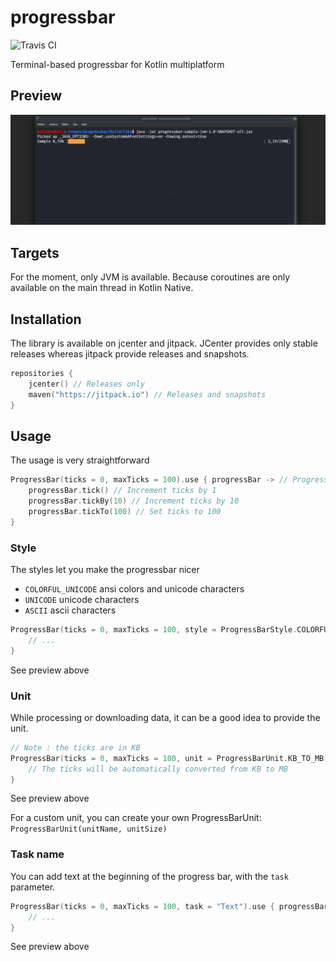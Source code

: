# progressbar
![Travis CI](https://api.travis-ci.com/GitAntoinee/progressbar.svg)

Terminal-based progressbar for Kotlin multiplatform

## Preview
![JVM](preview.gif)

## Targets
For the moment, only JVM is available. Because coroutines are only available on the main thread in Kotlin Native.

## Installation
The library is available on jcenter and jitpack. JCenter provides only stable releases whereas jitpack provide releases and snapshots.

```kotlin
repositories {
    jcenter() // Releases only
    maven("https://jitpack.io") // Releases and snapshots
}
```

## Usage
The usage is very straightforward

```kotlin
ProgressBar(ticks = 0, maxTicks = 100).use { progressBar -> // ProgressBar.close() interrupt the threads
    progressBar.tick() // Increment ticks by 1
    progressBar.tickBy(10) // Increment ticks by 10
    progressBar.tickTo(100) // Set ticks to 100
}
```

### Style
The styles let you make the progressbar nicer

* `COLORFUL_UNICODE` ansi colors and unicode characters
* `UNICODE` unicode characters
* `ASCII` ascii characters

```kotlin
ProgressBar(ticks = 0, maxTicks = 100, style = ProgressBarStyle.COLORFUL_UNICODE).use { progressBar ->
    // ...
}
```

See preview above

### Unit
While processing or downloading data, it can be a good idea to provide the unit.

```kotlin
// Note : the ticks are in KB
ProgressBar(ticks = 0, maxTicks = 100, unit = ProgressBarUnit.KB_TO_MB).use { progressBar ->
    // The ticks will be automatically converted from KB to MB
}
```

See preview above

For a custom unit, you can create your own ProgressBarUnit: `ProgressBarUnit(unitName, unitSize)`

### Task name
You can add text at the beginning of the progress bar, with the `task` parameter.

```kotlin
ProgressBar(ticks = 0, maxTicks = 100, task = "Text").use { progressBar ->
    // ...
}
```

See preview above
